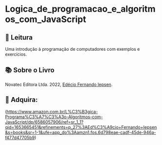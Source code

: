 # Logica_de_programacao_e_algoritmos_com_JavaScript

## 📖 Leitura

Uma introdução à programação de computadores com exemplos e exercícios.

## 📚 Sobre o Livro

Novatec Editora Ltda. 2022, [Edécio Fernando Iepsen](https://github.com/edeciofernando).

## 🏪 Adquira:

(https://www.amazon.com.br/L%C3%B3gica-Programa%C3%A7%C3%A3o-Algoritmos-com-JavaScript/dp/6586057906/ref=sr_1_1?qid=1653665451&refinements=p_27%3AEd%C3%A9cio+Fernando+Iepsen&s=books&sr=1-1&ufe=app_do%3Aamzn1.fos.6d798eae-cadf-45de-946a-f477d47705b9)
